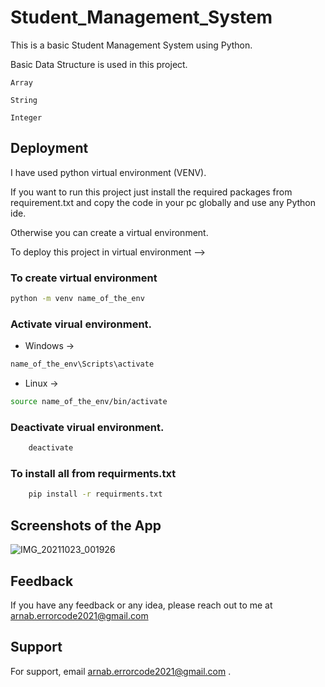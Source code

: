 
# Student_Management_System

This is a basic Student Management System using Python.

Basic Data Structure is used in this project. 

```
Array 

String

Integer

```



 



## Deployment

I have used python virtual environment (VENV).

If you want to run this project just install the required packages from requirement.txt and copy the code in your pc globally and use any Python ide.

Otherwise you can create a virtual environment. 

To deploy this project in virtual environment -->

### To create virtual environment


```bash
python -m venv name_of_the_env

```
### Activate virual environment.

- Windows ->

```bash
name_of_the_env\Scripts\activate
```
- Linux ->

```bash
source name_of_the_env/bin/activate
```

### Deactivate virual environment.
``` bash
    deactivate
```

### To install all from requirments.txt
``` bash
    pip install -r requirments.txt
```
## Screenshots of the App

<img src="https://user-images.githubusercontent.com/87152293/138593784-d6242eac-eaf6-4dca-904d-770a7ebd6236.png" alt="IMG_20211023_001926" style="max-width: 384px;">



## Feedback

If you have any feedback or any idea, please reach out to me at arnab.errorcode2021@gmail.com

  
## Support

For support, email arnab.errorcode2021@gmail.com .

  
